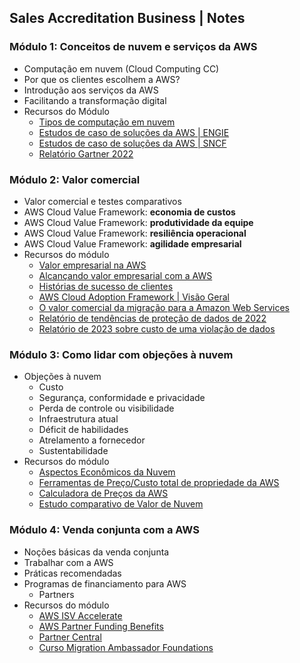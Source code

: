 ## Sales Accreditation Business | Notes

### Módulo 1: Conceitos de nuvem e serviços da AWS

- Computação em nuvem (Cloud Computing CC)
- Por que os clientes escolhem a AWS?
- Introdução aos serviços da AWS
- Facilitando a transformação digital
- Recursos do Módulo
    - [Tipos de computação em nuvem](https://aws.amazon.com/pt/types-of-cloud-computing/)
    - [Estudos de caso de soluções da AWS | ENGIE](https://aws.amazon.com/pt/solutions/case-studies/engie/)
    - [Estudos de caso de soluções da AWS | SNCF](https://aws.amazon.com/pt/solutions/case-studies/SNCF/)
    - [Relatório Gartner 2022](https://aws.amazon.com/pt/resources/analyst-reports/22-global-gartner-mq-cips/)

### Módulo 2: Valor comercial

- Valor comercial e testes comparativos
- AWS Cloud Value Framework: **economia de custos**
- AWS Cloud Value Framework: **produtividade da equipe**
- AWS Cloud Value Framework: **resiliência operacional**
- AWS Cloud Value Framework: **agilidade empresarial**
- Recursos do módulo
    - [Valor empresarial na AWS](https://aws.amazon.com/pt/executive-insights/content/business-value-on-aws/)
    - [Alcançando valor empresarial com a AWS](https://aws.amazon.com/pt/executive-insights/content/realizing-business-value-with-aws/)
    - [Histórias de sucesso de clientes](https://aws.amazon.com/pt/solutions/case-studies)
    - [AWS Cloud Adoption Framework | Visão Geral](https://docs.aws.amazon.com/pdfs/whitepapers/latest/overview-aws-cloud-adoption-framework/overview-aws-cloud-adoption-framework.pdf)
    - [O valor comercial da migração para a Amazon Web Services](https://pages.awscloud.com/rs/112-TZM-766/images/hackett-group-the-business-value-of-migration-to-aws-012022.pdf)
    - [Relatório de tendências de proteção de dados de 2022](https://www.veeam.com/wp-data-protection-trends-report.html)
    - [Relatório de 2023 sobre custo de uma violação de dados](https://www.ibm.com/reports/data-breach)

### Módulo 3: Como lidar com objeções à nuvem

- Objeções à nuvem
    - Custo
    - Segurança, conformidade e privacidade
    - Perda de controle ou visibilidade
    - Infraestrutura atual
    - Déficit de habilidades
    - Atrelamento a fornecedor
    - Sustentabilidade
- Recursos do módulo
    - [Aspectos Econômicos da Nuvem](https://aws.amazon.com/pt/economics/)
    - [Ferramentas de Preço/Custo total de propriedade da AWS](https://docs.aws.amazon.com/whitepapers/latest/how-aws-pricing-works/aws-pricingtco-tools.html)
    - [Calculadora de Preços da AWS](https://calculator.aws/#/)
    - [Estudo comparativo de Valor de Nuvem](https://pages.awscloud.com/rs/112-TZM-766/images/cloud-value-benchmarking-study-quantifies-cloud-adoption-benefits.pdf)

### Módulo 4: Venda conjunta com a AWS

- Noções básicas da venda conjunta
- Trabalhar com a AWS
- Práticas recomendadas
- Programas de financiamento para AWS 
    - Partners
- Recursos do módulo
    - [AWS ISV Accelerate](https://aws.amazon.com/pt/partners/programs/isv-accelerate/)
    - [AWS Partner Funding Benefits](https://aws.amazon.com/pt/partners/funding/)
    - [Partner Central](https://aws.amazon.com/pt/partners/)
    - [Curso Migration Ambassador Foundations](https://explore.skillbuilder.aws/learn/course/internal/view/elearning/12350/migration-ambassador-foundations-business)

